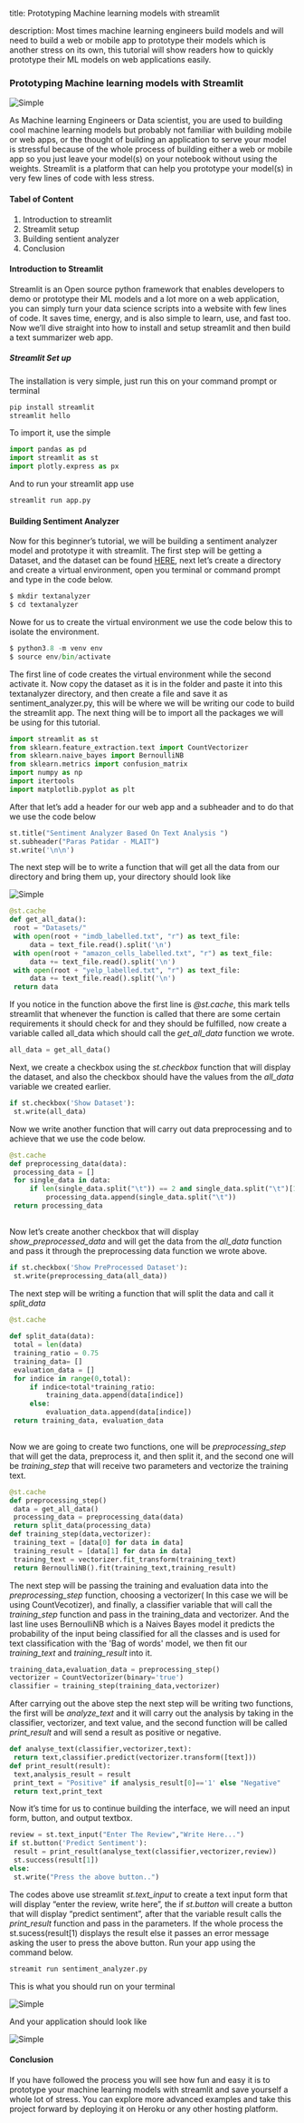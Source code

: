 title: Prototyping Machine learning models with streamlit
 
description: Most times machine learning engineers build models and will need to build a web or mobile app to prototype their models which is another stress on its own, this tutorial will show readers how to quickly prototype their ML models on web applications easily.
 
### Prototyping Machine learning models with Streamlit
 
![Simple](https://github.com/jamessandy/engineering-education/blob/new-article/articles/prototyping-machine-learning-models-with-streamlit/hero.jpg)
 
As Machine learning Engineers or Data scientist, you are used to building cool machine learning models but probably not familiar with building mobile or web apps, or the thought of building an application to serve your model is stressful because of the whole process of building either a web or mobile app so you just leave your model(s) on your notebook without using the weights. Streamlit is a platform that can help you prototype your model(s) in very few lines of code with less stress.
 
#### Tabel of Content
1. Introduction to streamlit
2. Streamlit setup
3. Building sentient analyzer
4. Conclusion
 
#### Introduction to Streamlit
 
Streamlit is an Open source python framework that enables developers to demo or prototype their ML models and a lot more on a web application, you can simply turn your data science scripts into a website with few lines of code. It saves time, energy, and is also simple to learn, use, and fast too. Now we’ll dive straight into how to install and setup streamlit and then build a text summarizer web app.
 
##### Streamlit Set up
 
The installation is very simple, just run this on your command prompt or terminal
 
```python
pip install streamlit
streamlit hello
```
 
To import it, use the simple
 
```python
import pandas as pd
import streamlit as st
import plotly.express as px
```
 
And to run your streamlit app use
 
```python
streamlit run app.py
```
 
#### Building Sentiment Analyzer
 
Now for this beginner’s tutorial, we will be building a sentiment analyzer model and prototype it with streamlit. The first step will be getting a Dataset, and the dataset can be found [HERE](https://drive.google.com/drive/folders/1wk0hkrRhxe6t5g390g5V5O-CUcRB6BZC?usp=sharing), next let’s create a directory and create a virtual environment, open you terminal or command prompt and type in the code below.
 
```python
$ mkdir textanalyzer
$ cd textanalyzer
```
 
Nowe for us to create the virtual environment we use the code below this to isolate the environment.
 
```python
$ python3.8 -m venv env
$ source env/bin/activate
```
 
The first line of code creates the virtual environment while the second activate it. Now copy the dataset as it is in the folder and paste it into this textanalyzer directory, and then create a file and save it as sentiment_analyzer.py, this will be where we will be writing our code to build the streamlit app. The next thing will be to import all the packages we will be using for this tutorial.
 
```python
import streamlit as st
from sklearn.feature_extraction.text import CountVectorizer
from sklearn.naive_bayes import BernoulliNB
from sklearn.metrics import confusion_matrix
import numpy as np
import itertools
import matplotlib.pyplot as plt
```
 
After that let’s add a header for our web app and a subheader and to do that we use the code below
 
```python
st.title("Sentiment Analyzer Based On Text Analysis ")
st.subheader("Paras Patidar - MLAIT")
st.write('\n\n')
```
 
The next step will be to write a function that will get all the data from our directory and bring them up, your directory should look like
 
![Simple](https://github.com/jamessandy/engineering-education/blob/new-article/articles/prototyping-machine-learning-models-with-streamlit/img1.jpg)
 
```python
@st.cache
def get_all_data():
 root = "Datasets/"
 with open(root + "imdb_labelled.txt", "r") as text_file:
     data = text_file.read().split('\n')
 with open(root + "amazon_cells_labelled.txt", "r") as text_file:
     data += text_file.read().split('\n')
 with open(root + "yelp_labelled.txt", "r") as text_file:
     data += text_file.read().split('\n')
 return data
```
 
If you notice in the function above the first line is *@st.cache*, this mark tells streamlit that whenever the function is called that there are some certain requirements it should check for and they should be fulfilled, now create a variable called all_data which should call the *get_all_data* function we wrote.
 
```python
all_data = get_all_data()
```
 
Next, we create a checkbox using the *st.checkbox* function that will display the dataset, and also the checkbox should have the values from the *all_data* variable we created earlier.
 
```python
if st.checkbox('Show Dataset'):
 st.write(all_data)
```
 
Now we write another function that will carry out data preprocessing and to achieve that we use the code below.
 
```python
@st.cache
def preprocessing_data(data):
 processing_data = []
 for single_data in data:
     if len(single_data.split("\t")) == 2 and single_data.split("\t")[1] != "":
         processing_data.append(single_data.split("\t"))
 return processing_data
 
```
 
Now let’s create another checkbox that will display *show_preprocessed_data* and will get the data from the *all_data* function and pass it through the preprocessing data function we wrote above.
 
```python
if st.checkbox('Show PreProcessed Dataset'):
 st.write(preprocessing_data(all_data))
```
 
The next step will be writing a function that will split the data and call it *split_data*
 
```python
@st.cache
 
def split_data(data):
 total = len(data)
 training_ratio = 0.75
 training_data= []
 evaluation_data = []
 for indice in range(0,total):
     if indice<total*training_ratio:
         training_data.append(data[indice])
     else:
         evaluation_data.append(data[indice])
 return training_data, evaluation_data
 
```
 
Now we are going to create two functions, one will be *preprocessing_step* that will get the data, preprocess it, and then split it, and the second one will be *training_step* that will receive two parameters and vectorize the training text.
 
```python
@st.cache
def preprocessing_step()
 data = get_all_data()
 processing_data = preprocessing_data(data)
 return split_data(processing_data)
def training_step(data,vectorizer):
 training_text = [data[0] for data in data]
 training_result = [data[1] for data in data]
 training_text = vectorizer.fit_transform(training_text)
 return BernoulliNB().fit(training_text,training_result)
```
 
The next step will be passing the training and evaluation data into the *preprocessing_step* function, choosing a vectorizer( In this case we will be using CountVecotizer), and finally, a classifier variable that will call the *training_step* function and pass in the training_data and vectorizer. And the last line uses BernoulliNB which is a Naives Bayes model it predicts the probability of the input being classified for all the classes and is used for text classification with the 'Bag of words' model, we then fit our *training_text* and *training_result* into it.
 
```python
training_data,evaluation_data = preprocessing_step()
vectorizer = CountVectorizer(binary='true')
classifier = training_step(training_data,vectorizer)
```
 
After carrying out the above step the next step will be writing two functions, the first will be *analyze_text* and it will carry out the analysis by taking in the classifier, vectorizer, and text value, and the second function will be called *print_result* and will send a result as positive or negative.
 
```python
def analyse_text(classifier,vectorizer,text):
 return text,classifier.predict(vectorizer.transform([text]))
def print_result(result):
 text,analysis_result = result
 print_text = "Positive" if analysis_result[0]=='1' else "Negative"
 return text,print_text
```
 
Now it’s time for us to continue building the interface, we will need an input form, button, and output textbox.
 
```python
review = st.text_input("Enter The Review","Write Here...")
if st.button('Predict Sentiment'):
 result = print_result(analyse_text(classifier,vectorizer,review))
 st.success(result[1])
else:
 st.write("Press the above button..")
```
 
The codes above use streamlit *st.text_input* to create a text input form that will display “enter the review, write here”, the if *st.button* will create a button that will display “predict sentiment”, after that the variable result calls the *print_result* function and pass in the parameters. If the whole process the st.sucess(result[1) displays the result else it passes an error message asking the user to press the above button. Run your app using the command below.
 
```python
streamit run sentiment_analyzer.py
```
 
This is what you should run on your terminal
 
![Simple](https://github.com/jamessandy/engineering-education/blob/new-article/articles/prototyping-machine-learning-models-with-streamlit/img2.jpg)
 
And your application should look like
 
![Simple](https://github.com/jamessandy/engineering-education/blob/new-article/articles/prototyping-machine-learning-models-with-streamlit/img3.jpg)
 
#### Conclusion
 
If you have followed the process you will see how fun and easy it is to prototype your machine learning models with streamlit and save yourself a whole lot of stress. You can explore more advanced examples and take this project forward by deploying it on Heroku or any other hosting platform.
 

